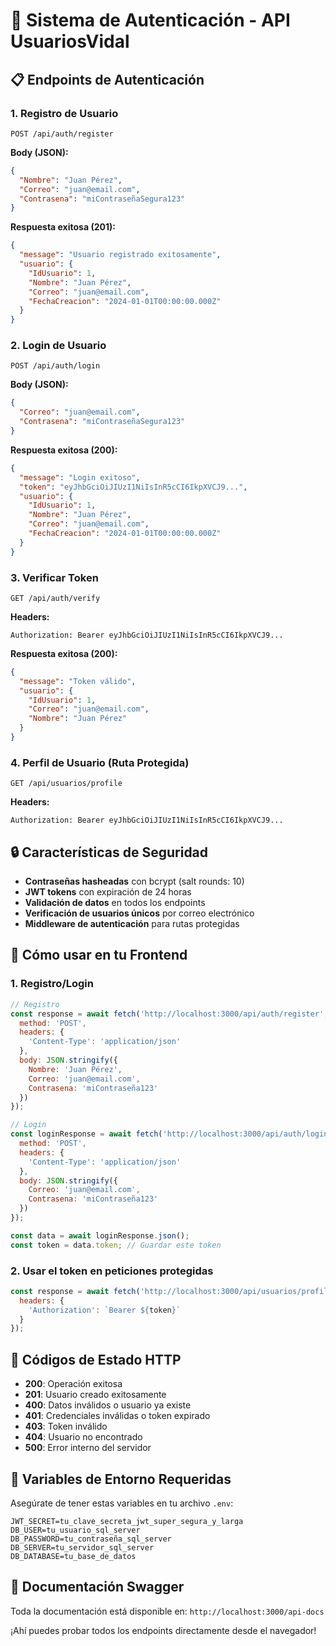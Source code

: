 # 🔐 Sistema de Autenticación - API UsuariosVidal

## 📋 Endpoints de Autenticación

### 1. **Registro de Usuario**
```
POST /api/auth/register
```

**Body (JSON):**
```json
{
  "Nombre": "Juan Pérez",
  "Correo": "juan@email.com",
  "Contrasena": "miContraseñaSegura123"
}
```

**Respuesta exitosa (201):**
```json
{
  "message": "Usuario registrado exitosamente",
  "usuario": {
    "IdUsuario": 1,
    "Nombre": "Juan Pérez",
    "Correo": "juan@email.com",
    "FechaCreacion": "2024-01-01T00:00:00.000Z"
  }
}
```

### 2. **Login de Usuario**
```
POST /api/auth/login
```

**Body (JSON):**
```json
{
  "Correo": "juan@email.com",
  "Contrasena": "miContraseñaSegura123"
}
```

**Respuesta exitosa (200):**
```json
{
  "message": "Login exitoso",
  "token": "eyJhbGciOiJIUzI1NiIsInR5cCI6IkpXVCJ9...",
  "usuario": {
    "IdUsuario": 1,
    "Nombre": "Juan Pérez",
    "Correo": "juan@email.com",
    "FechaCreacion": "2024-01-01T00:00:00.000Z"
  }
}
```

### 3. **Verificar Token**
```
GET /api/auth/verify
```

**Headers:**
```
Authorization: Bearer eyJhbGciOiJIUzI1NiIsInR5cCI6IkpXVCJ9...
```

**Respuesta exitosa (200):**
```json
{
  "message": "Token válido",
  "usuario": {
    "IdUsuario": 1,
    "Correo": "juan@email.com",
    "Nombre": "Juan Pérez"
  }
}
```

### 4. **Perfil de Usuario (Ruta Protegida)**
```
GET /api/usuarios/profile
```

**Headers:**
```
Authorization: Bearer eyJhbGciOiJIUzI1NiIsInR5cCI6IkpXVCJ9...
```

## 🔒 Características de Seguridad

- **Contraseñas hasheadas** con bcrypt (salt rounds: 10)
- **JWT tokens** con expiración de 24 horas
- **Validación de datos** en todos los endpoints
- **Verificación de usuarios únicos** por correo electrónico
- **Middleware de autenticación** para rutas protegidas

## 🚀 Cómo usar en tu Frontend

### 1. **Registro/Login**
```javascript
// Registro
const response = await fetch('http://localhost:3000/api/auth/register', {
  method: 'POST',
  headers: {
    'Content-Type': 'application/json'
  },
  body: JSON.stringify({
    Nombre: 'Juan Pérez',
    Correo: 'juan@email.com',
    Contrasena: 'miContraseña123'
  })
});

// Login
const loginResponse = await fetch('http://localhost:3000/api/auth/login', {
  method: 'POST',
  headers: {
    'Content-Type': 'application/json'
  },
  body: JSON.stringify({
    Correo: 'juan@email.com',
    Contrasena: 'miContraseña123'
  })
});

const data = await loginResponse.json();
const token = data.token; // Guardar este token
```

### 2. **Usar el token en peticiones protegidas**
```javascript
const response = await fetch('http://localhost:3000/api/usuarios/profile', {
  headers: {
    'Authorization': `Bearer ${token}`
  }
});
```

## 📝 Códigos de Estado HTTP

- **200**: Operación exitosa
- **201**: Usuario creado exitosamente
- **400**: Datos inválidos o usuario ya existe
- **401**: Credenciales inválidas o token expirado
- **403**: Token inválido
- **404**: Usuario no encontrado
- **500**: Error interno del servidor

## 🔧 Variables de Entorno Requeridas

Asegúrate de tener estas variables en tu archivo `.env`:

```
JWT_SECRET=tu_clave_secreta_jwt_super_segura_y_larga
DB_USER=tu_usuario_sql_server
DB_PASSWORD=tu_contraseña_sql_server
DB_SERVER=tu_servidor_sql_server
DB_DATABASE=tu_base_de_datos
```

## 📖 Documentación Swagger

Toda la documentación está disponible en: `http://localhost:3000/api-docs`

¡Ahí puedes probar todos los endpoints directamente desde el navegador! 